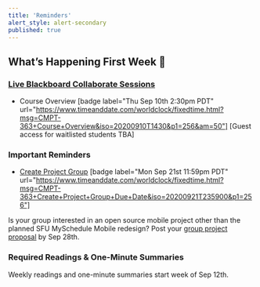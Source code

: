 ```yaml
---
title: 'Reminders'
alert_style: alert-secondary
published: true
---
```


## What’s Happening First Week 🚀

### [Live Blackboard Collaborate Sessions](https://canvas.sfu.ca/courses/56304/external_tools/3544)  

* Course Overview [badge label="Thu Sep 10th 2:30pm PDT" url="https://www.timeanddate.com/worldclock/fixedtime.html?msg=CMPT-363+Course+Overview&iso=20200910T1430&p1=256&am=50"] [Guest access for waitlisted students TBA]

### Important Reminders

* [Create Project Group](https://canvas.sfu.ca/courses/56304/groups#tab-24006) [badge label="Mon Sep 21st 11:59pm PDT" url="https://www.timeanddate.com/worldclock/fixedtime.html?msg=CMPT-363+Create+Project+Group+Due+Date&iso=20200921T235900&p1=256"]

Is your group interested in an open source mobile project other than the planned SFU MySchedule Mobile redesign? Post your [group project proposal](https://canvas.sfu.ca/courses/56304/discussion_topics/1114506) by Sep 28th.

### Required Readings & One-Minute Summaries
Weekly readings and one-minute summaries start week of Sep 12th.
